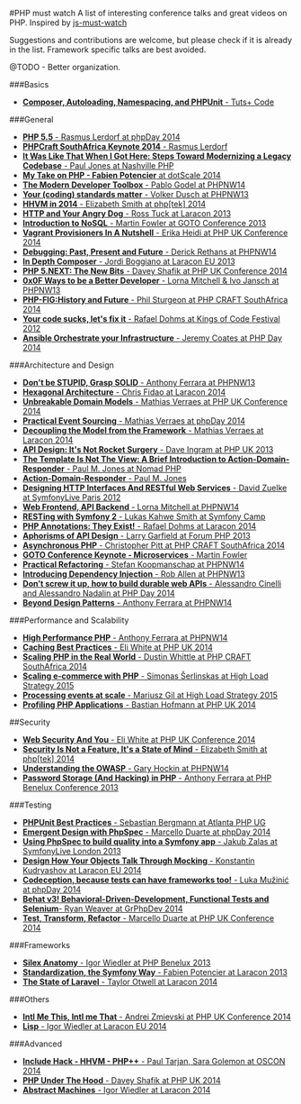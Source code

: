 #PHP must watch
A list of interesting conference talks and great videos on PHP. Inspired by [js-must-watch](https://github.com/bolshchikov/js-must-watch)

Suggestions and contributions are welcome, but please check if it is already in the list. Framework specific talks are best avoided.

@TODO - Better organization.

###Basics

* [**Composer, Autoloading, Namespacing, and PHPUnit** - Tuts+ Code](https://www.youtube.com/watch?v=84j61_aI0q8)

###General
* [**PHP 5.5** - Rasmus Lerdorf at phpDay 2014](https://vimeo.com/106388449)
* [**PHPCraft SouthAfrica Keynote 2014** - Rasmus Lerdorf](https://www.youtube.com/watch?v=hPV6fEjoYq8)
* [**It Was Like That When I Got Here: Steps Toward Modernizing a Legacy Codebase** - Paul Jones at Nashville PHP](https://vimeo.com/47849625)
* [**My Take on PHP - Fabien Potencier** at dotScale 2014](https://www.youtube.com/watch?v=gpNbmEnRLBU)
* [**The Modern Developer Toolbox** - Pablo Godel at PHPNW14](https://www.youtube.com/watch?v=VHkIc329Idw)
* [**Your (coding) standards matter** - Volker Dusch at PHPNW13](https://www.youtube.com/watch?v=GQiUpjiyer0)
* [**HHVM in 2014** - Elizabeth Smith at php[tek] 2014](https://www.youtube.com/watch?v=5i7WTvqH0ls)
* [**HTTP and Your Angry Dog** - Ross Tuck at Laracon 2013](https://www.youtube.com/watch?v=2qBaMsYXtJ4)
* [**Introduction to NoSQL** - Martin Fowler at GOTO Conference 2013](https://www.youtube.com/watch?v=qI_g07C_Q5I)
* [**Vagrant Provisioners In A Nutshell** - Erika Heidi at PHP UK Conference 2014](https://www.youtube.com/watch?v=x7iA4yzDsAg)
* [**Debugging: Past, Present and Future** - Derick Rethans at PHPNW14](https://www.youtube.com/watch?v=5mRk2bE7BAQ)
* [**In Depth Composer** - Jordi Boggiano at Laracon EU 2013](https://www.youtube.com/watch?v=q3UfxubW_PU)
* [**PHP 5.NEXT: The New Bits** - Davey Shafik at PHP UK Conference 2014](https://www.youtube.com/watch?v=zX_U5mymWAg)
* [**0x0F Ways to be a Better Developer** - Lorna Mitchell & Ivo Jansch at PHPNW13](https://www.youtube.com/watch?v=FPe3Ij3hXgs)
* [**PHP-FIG:History and Future** - Phil Sturgeon at PHP CRAFT SouthAfrica 2014](https://www.youtube.com/watch?v=Gp9oSfSfr5I)
* [**Your code sucks, let's fix it** - Rafael Dohms at Kings of Code Festival 2012](https://www.youtube.com/watch?v=H2AvoAzbGOE)
* [**Ansible Orchestrate your Infrastructure** - Jeremy Coates at PHP Day 2014](https://vimeo.com/107895274)

###Architecture and Design
* [**Don't be STUPID, Grasp SOLID** - Anthony Ferrara at PHPNW13](https://www.youtube.com/watch?v=KHBrDWIKW8Q)
* [**Hexagonal Architecture** - Chris Fidao at Laracon 2014](https://www.youtube.com/watch?v=6SBjKOwVq0o)
* [**Unbreakable Domain Models** - Mathias Verraes at PHP UK Conference 2014](https://www.youtube.com/watch?v=ZJ63ltuwMaE)
* [**Practical Event Sourcing** - Mathias Verraes at phpDay 2014](https://vimeo.com/104095245)
* [**Decoupling the Model from the Framework** - Mathias Verraes at Laracon 2014](https://www.youtube.com/watch?v=QaIGN_cTcc8)
* [**API Design: It's Not Rocket Surgery** - Dave Ingram at PHP UK 2013](https://www.youtube.com/watch?v=aoiaSkRCObY)
* [**The Template Is Not The View: A Brief Introduction to Action-Domain-Responder** - Paul M. Jones at Nomad PHP](https://www.youtube.com/watch?v=rlrTyN0aqSk)
* [**Action-Domain-Responder** - Paul M. Jones](https://vimeo.com/106771285)
* [**Designing HTTP Interfaces And RESTful Web Services** - David Zuelke at SymfonyLive Paris 2012](https://www.youtube.com/watch?v=XzgCzjMdvRE)
* [**Web Frontend, API Backend** - Lorna Mitchell at PHPNW14](https://www.youtube.com/watch?v=AdX0q3-4Mfw)
* [**RESTing with Symfony 2** - Lukas Kahwe Smith at Symfony Camp](https://www.youtube.com/watch?v=Kkby5fG89K0)
* [**PHP Annotations: They Exist!** - Rafael Dohms at Laracon 2014](https://www.youtube.com/watch?v=oDVspbFgDCo)
* [**Aphorisms of API Design** - Larry Garfield at Forum PHP 2013](https://www.youtube.com/watch?v=NVcG8ZJdRYs)
* [**Asynchronous PHP** - Christopher Pitt at PHP CRAFT SouthAfrica 2014](https://www.youtube.com/watch?v=kcjSVab5EhE)
* [**GOTO Conference Keynote - Microservices** - Martin Fowler](https://www.youtube.com/watch?v=wgdBVIX9ifA)
* [**Practical Refactoring** - Stefan Koopmanschap at PHPNW14](https://www.youtube.com/watch?v=Peoy8aHIEzc)
* [**Introducing Dependency Injection** - Rob Allen at PHPNW13](https://www.youtube.com/watch?v=ElnqUIjLWVk)
* [**Don’t screw it up, how to build durable web APIs** - Alessandro Cinelli and Alessandro Nadalin at PHP Day 2014](https://vimeo.com/104905550)
* [**Beyond Design Patterns** - Anthony Ferrara at PHPNW14](https://www.youtube.com/watch?v=JV7fiM8r3nc)

###Performance and Scalability
* [**High Performance PHP** - Anthony Ferrara at PHPNW14](https://www.youtube.com/watch?v=qjYyC47rdVs)
* [**Caching Best Practices** - Eli White at PHP UK 2014](https://www.youtube.com/watch?v=bsZQcbBcXuQ)
* [**Scaling PHP in the Real World** - Dustin Whittle at PHP CRAFT SouthAfrica 2014](https://www.youtube.com/watch?v=fXzWo2xpGS0)
* [**Scaling e-commerce with PHP** - Simonas Šerlinskas at High Load Strategy 2015](https://vimeo.com/118899410)
* [**Processing events at scale** - Mariusz Gil at High Load Strategy 2015](https://vimeo.com/118903254)
* [**Profiling PHP Applications** - Bastian Hofmann at PHP UK 2014](https://www.youtube.com/watch?v=4TbxHDSDkiw)


##Security
* [**Web Security And You** - Eli White at PHP UK Conference 2014](https://www.youtube.com/watch?v=ROlhsYQH3qY)
* [**Security Is Not a Feature, It's a State of Mind** - Elizabeth Smith at php[tek] 2014](https://www.youtube.com/watch?v=_kDL-ZhIOzA)
* [**Understanding the OWASP** - Gary Hockin at PHPNW14](https://www.youtube.com/watch?v=LavKR0OZnxo)
* [**Password Storage (And Hacking) in PHP** - Anthony Ferrara at PHP Benelux Conference 2013](https://www.youtube.com/watch?v=T4NTdRvIrdk)

###Testing
* [**PHPUnit Best Practices** - Sebastian Bergmann at Atlanta PHP UG](https://vimeo.com/63492364)
* [**Emergent Design with PhpSpec** - Marcello Duarte at  phpDay 2014](https://vimeo.com/104905612)
* [**Using PhpSpec to build quality into a Symfony app** - Jakub Zalas at SymfonyLive London 2013](https://www.youtube.com/watch?v=zSrwu0uQ1VQ)
* [**Design How Your Objects Talk Through Mocking** - Konstantin Kudryashov at Laracon EU 2014](https://www.youtube.com/watch?v=X6y-OyMPqfw)
* [**Codeception, because tests can have frameworks too!** - Luka Mužinić at phpDay 2014](https://vimeo.com/106388448)
* [**Behat v3! Behavioral-Driven-De­velopment, Functional Tests and Selenium**- Ryan Weaver at GrPhpDev 2014](https://www.youtube.com/watch?v=0F7-Rr4s9is)
* [**Test, Transform, Refactor** - Marcello Duarte at PHP UK Conference 2014](https://www.youtube.com/watch?v=yPX3gZ7xgN8)

###Frameworks
* [**Silex Anatomy** - Igor Wiedler at PHP Benelux 2013](https://www.youtube.com/watch?v=9VUoIruQNMg)
* [**Standardization, the Symfony Way** - Fabien Potencier at Laracon 2013](https://www.youtube.com/watch?v=0erGiEm07b8)
* [**The State of Laravel** - Taylor Otwell at Laracon 2014](https://www.youtube.com/watch?v=eyDFr7wCIdE)

###Others
* [**Intl Me This, Intl me That** - Andrei Zmievski at PHP UK Conference 2014](https://www.youtube.com/watch?v=g3M6YzzBEI4)
* [**Lisp** - Igor Wiedler at Laracon EU 2014](https://www.youtube.com/watch?v=FRaNUsiD_BA)

###Advanced
* [**Include Hack - HHVM - PHP++** - Paul Tarjan, Sara Golemon at OSCON 2014](https://www.youtube.com/watch?v=JrPGa1JDX38)
* [**PHP Under The Hood** - Davey Shafik at PHP UK 2014](https://www.youtube.com/watch?v=bHZX-CM-qQc)
* [**Abstract Machines** - Igor Wiedler at Laracon 2014](https://www.youtube.com/watch?v=zu_iFwD8MfI)